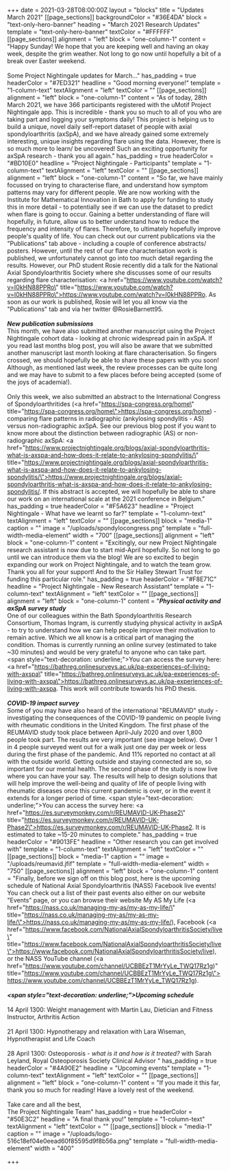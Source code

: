 +++
date = 2021-03-28T08:00:00Z
layout = "blocks"
title = "Updates March 2021"
[[page_sections]]
backgroundColor = "#36E4DA"
block = "text-only-hero-banner"
heading = "March 2021 Research Updates"
template = "text-only-hero-banner"
textColor = "#FFFFFF"
[[page_sections]]
alignment = "left"
block = "one-column-1"
content = "Happy Sunday! We hope that you are keeping well and having an okay week, despite the grim weather. Not long to go now until hopefully a bit of a break over Easter weekend.<br><br>Some Project Nightingale updates for March..."
has_padding = true
headerColor = "#7ED321"
headline = "Good morning everyone!"
template = "1-column-text"
textAlignment = "left"
textColor = ""
[[page_sections]]
alignment = "left"
block = "one-column-1"
content = "As of today, 28th March 2021, we have 366 participants registered with the uMotif Project Nightingale app. This is incredible - thank you so much to all of you who are taking part and logging your symptoms daily! This project is helping us to build a unique, novel daily self-report dataset of people with axial spondyloarthritis (axSpA), and we have already gained some extremely interesting, unique insights regarding flare using the data. However, there is so much more to learn/ be uncovered! Such an exciting opportunity for axSpA research - thank you all again."
has_padding = true
headerColor = "#BD10E0"
headline = "Project Nightingale - Participants"
template = "1-column-text"
textAlignment = "left"
textColor = ""
[[page_sections]]
alignment = "left"
block = "one-column-1"
content = "So far, we have mainly focussed on trying to characterise flare, and understand how symptom patterns may vary for different people. We are now working with the Institute for Mathematical Innovation in Bath to apply for funding to study this in more detail - to potentially see if we can use the dataset to predict when flare is going to occur. Gaining a better understanding of flare will hopefully, in future, allow us to better understand how to reduce the frequency and intensity of flares. Therefore, to ultimately hopefully improve people's quality of life. You can check out our current publications via the \"Publications\" tab above - including a couple of conference abstracts/ posters. However, until the rest of our flare characterisation work is published, we unfortunately cannot go into too much detail regarding the results. However, our PhD student Rosie recently did a talk for the National Axial Spondyloarthritis Society where she discusses some of our results regarding flare characterisation: <a href=\"https://www.youtube.com/watch?v=I0kHN88PPRo\" title=\"https://www.youtube.com/watch?v=I0kHN88PPRo\">https://www.youtube.com/watch?v=I0kHN88PPRo</a>. As soon as our work is published, Rosie will let you all know via the \"Publications\" tab and via her twitter @RosieBarnett95.<br><br><strong><em>New publication submissions</em></strong><br>This month, we have also submitted another manuscript using the Project Nightingale cohort data - looking at chronic widespread pain in axSpA. If you read last months blog post, you will also be aware that we submitted another manuscript last month looking at flare characterisation. So fingers crossed, we should hopefully be able to share these papers with you soon! Although, as mentioned last week, the review processes can be quite long and we may have to submit to a few places before being accepted (some of the joys of academia!).<br><br>Only this week, we also submitted an abstract to the International Congress of Spondyloarthritides (<a href=\"https://spa-congress.org/home\" title=\"https://spa-congress.org/home\">https://spa-congress.org/home</a>) - comparing flare patterns in radiographic (ankylosing spondylitis - AS) versus non-radiographic axSpA. See our previous blog post if you want to know more about the distinction between radiographic (AS) or non-radiographic axSpA: <a href=\"https://www.projectnightingale.org/blogs/axial-spondyloarthritis-what-is-axspa-and-how-does-it-relate-to-ankylosing-spondylitis/\" title=\"https://www.projectnightingale.org/blogs/axial-spondyloarthritis-what-is-axspa-and-how-does-it-relate-to-ankylosing-spondylitis/\">https://www.projectnightingale.org/blogs/axial-spondyloarthritis-what-is-axspa-and-how-does-it-relate-to-ankylosing-spondylitis/</a>. If this abstract is accepted, we will hopefully be able to share our work on an international scale at the 2021 conference in Belgium."
has_padding = true
headerColor = "#F5A623"
headline = "Project Nightingale - What have we learnt so far?"
template = "1-column-text"
textAlignment = "left"
textColor = ""
[[page_sections]]
block = "media-1"
caption = ""
image = "/uploads/spondylocongress.png"
template = "full-width-media-element"
width = "700"
[[page_sections]]
alignment = "left"
block = "one-column-1"
content = "Excitingly, our new Project Nightingale research assistant is now due to start mid-April hopefully. So not long to go until we can introduce them via the blog! We are so excited to begin expanding our work on Project Nightingale, and to watch the team grow. Thank you all for your support! And to the Sir Halley Stewart Trust for funding this particular role."
has_padding = true
headerColor = "#F8E71C"
headline = "Project Nightingale - New Research Assistant"
template = "1-column-text"
textAlignment = "left"
textColor = ""
[[page_sections]]
alignment = "left"
block = "one-column-1"
content = "<strong><em>Physical activity and axSpA survey study</em></strong><br>One of our colleagues within the Bath Spondyloarthritis Research Consortium, Thomas Ingram, is currently studying physical activity in axSpA - to try to understand how we can help people improve their motivation to remain active. Which we all know is a critical part of managing the condition. Thomas is currently running an online survey (estimated to take ~30 minutes) and would be very grateful to anyone who can take part. <span style=\"text-decoration: underline;\">You can access the survey here:</span> <a href=\"https://bathreg.onlinesurveys.ac.uk/pa-experiences-of-living-with-axspa\" title=\"https://bathreg.onlinesurveys.ac.uk/pa-experiences-of-living-with-axspa\">https://bathreg.onlinesurveys.ac.uk/pa-experiences-of-living-with-axspa</a>. This work will contribute towards his PhD thesis.<br><br><strong><em>COVID-19 impact survey </em></strong><br>Some of you may have also heard of the international \"REUMAVID\" study - investigating the consequences of the COVID-19 pandemic on people living with rheumatic conditions in the United Kingdom. The first phase of the REUMAVID study took place between April-July 2020 and over 1,800 people took part. The results are very important (see image below). Over 1 in 4 people surveyed went out for a walk just one day per week or less during the first phase of the pandemic. And 11% reported no contact at all with the outside world. Getting outside and staying connected are so, so important for our mental health. The second phase of the study is now live where you can have your say. The results will help to design solutions that will help improve the well-being and quality of life of people living with rheumatic diseases once this current pandemic is over, or in the event it extends for a longer period of time. <span style=\"text-decoration: underline;\">You can access the survey here: </span><a href=\"https://es.surveymonkey.com/r/REUMAVID-UK-Phase2\" title=\"https://es.surveymonkey.com/r/REUMAVID-UK-Phase2\">https://es.surveymonkey.com/r/REUMAVID-UK-Phase2</a>. It is estimated to take ~15-20 minutes to complete."
has_padding = true
headerColor = "#9013FE"
headline = "Other research you can get involved with"
template = "1-column-text"
textAlignment = "left"
textColor = ""
[[page_sections]]
block = "media-1"
caption = ""
image = "/uploads/reumavid.jfif"
template = "full-width-media-element"
width = "750"
[[page_sections]]
alignment = "left"
block = "one-column-1"
content = "Finally, before we sign off on this blog post, here is the upcoming schedule of National Axial Spondyloarthritis (NASS) Facebook live events! You can check out a list of their past events also either on our website \"Events\" page, or you can browse their website My AS My Life (<a href=\"https://nass.co.uk/managing-my-as/my-as-my-life/\" title=\"https://nass.co.uk/managing-my-as/my-as-my-life/\">https://nass.co.uk/managing-my-as/my-as-my-life/</a>), Facebook (<a href=\"https://www.facebook.com/NationalAxialSpondyloarthritisSociety/live\" title=\"https://www.facebook.com/NationalAxialSpondyloarthritisSociety/live\">https://www.facebook.com/NationalAxialSpondyloarthritisSociety/live</a>), or the NASS YouTube channel (<a href=\"https://www.youtube.com/channel/UCBBEzT1MrYyLe_TWQ17Rz1g)\" title=\"https://www.youtube.com/channel/UCBBEzT1MrYyLe_TWQ17Rz1g\">https://www.youtube.com/channel/UCBBEzT1MrYyLe_TWQ17Rz1g</a>).<br><br><strong><em><span style=\"text-decoration: underline;\">Upcoming schedule</span></em></strong><br><br>14 April 1300: Weight management with Martin Lau, Dietician and Fitness Instructor, Arthritis Action<br><br>21 April 1300: Hypnotherapy and relaxation with Lara Wiseman, Hypnotherapist and Life Coach<br><br>28 April 1300: Osteoporosis - <em>what is it and how is it treated?</em> with Sarah Leyland, Royal Osteoporosis Society Clinical Advisor "
has_padding = true
headerColor = "#4A90E2"
headline = "Upcoming events"
template = "1-column-text"
textAlignment = "left"
textColor = ""
[[page_sections]]
alignment = "left"
block = "one-column-1"
content = "If you made it this far, thank you so much for reading! Have a lovely rest of the weekend.<br><br>Take care and all the best,<br>The Project Nightingale Team"
has_padding = true
headerColor = "#50E3C2"
headline = "A final thank you!"
template = "1-column-text"
textAlignment = "left"
textColor = ""
[[page_sections]]
block = "media-1"
caption = ""
image = "/uploads/logo-516c18ef04e0eead60f85595d9f8b56a.png"
template = "full-width-media-element"
width = "400"

+++
